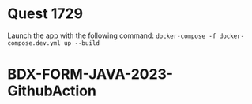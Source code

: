 # Quest 1729

Launch the app with the following command: `docker-compose -f docker-compose.dev.yml up --build`
# BDX-FORM-JAVA-2023-GithubAction
